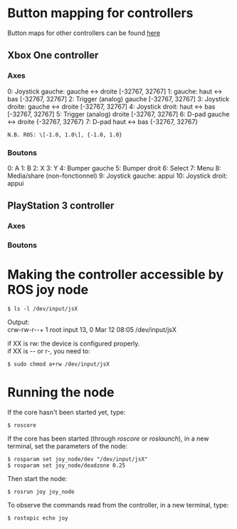 # Button mapping for controllers

Button maps for other controllers can be found [here](http://wiki.ros.org/joy#Application)

## Xbox One controller

### Axes

0: Joystick gauche: gauche <-> droite \[-32767, 32767\]
1: gauche: haut <-> bas \[-32767, 32767\]
2: Trigger (analog) gauche \[-32767, 32767\]
3: Joystick droite: gauche <-> droite \[-32767, 32767\]
4: Joystick droit: haut <-> bas \[-32767, 32767\]
5: Trigger (analog) droite \[-32767, 32767\]
6: D-pad gauche <-> droite {-32767, 32767}
7: D-pad haut <-> bas {-32767, 32767}

	N.B. ROS: \[-1.0, 1.0\], {-1.0, 1.0}

### Boutons

0: A
1: B
2: X
3: Y
4: Bumper gauche
5: Bumper droit
6: Select
7: Menu
8: Media/share (non-fonctionnel)
9: Joystick gauche: appui
10: Joystick droit: appui

## PlayStation 3 controller

### Axes

### Boutons

# Making the controller accessible by ROS joy node

```console
$ ls -l /dev/input/jsX
```

Output:  
	crw-rw-r--+ 1 root input 13, 0 Mar 12 08:05 /dev/input/jsX

if XX is rw: the device is configured properly.  
if XX is -- or r-, you need to:

```console
$ sudo chmod a+rw /dev/input/jsX
```

# Running the node

If the core hasn't been started yet, type:

```console
$ roscore
```

If the core has been started (through *roscore* or *roslaunch*), in a new terminal, set the parameters of the node:

```console
$ rosparam set joy_node/dev "/dev/input/jsX"
$ rosparam set joy_node/deadzone 0.25
```

Then start the node:

```console
$ rosrun joy joy_node
```

To observe the commands read from the controller, in a new terminal, type:

```console
$ rostopic echo joy
```
